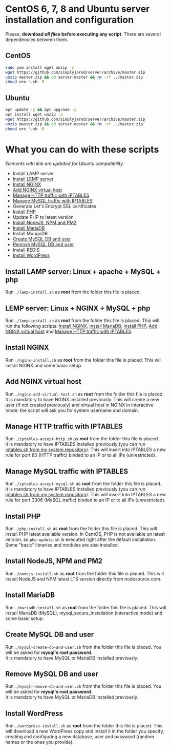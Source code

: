 # CentOS 6, 7, 8 and Ubuntu server installation and configuration

Please, **download _all files_ before executing any script**. There are several dependencies between them.

## CentOS
```bash
sudo yum install wget unzip -y
wget https://github.com/simplyjarod/server/archive/master.zip
unzip master.zip && cd server-master && rm -rf ../master.zip
chmod u+x *.sh -R
```

## Ubuntu
```bash
apt update -y && apt upgrade -y
apt install wget unzip -y
wget https://github.com/simplyjarod/server/archive/master.zip
unzip master.zip && cd server-master && rm -rf ../master.zip
chmod u+x *.sh -R
```


# What you can do with these scripts
*Elements with link are updated for Ubuntu compatibility.*
- Install LAMP server
- [Install LEMP server](#install-lemp-server-linux--nginx--mysql--php)
- [Install NGINX](#install-nginx)
- [Add NGINX virtual host](#add-nginx-virtual-host)
- [Manage HTTP traffic with IPTABLES](#manage-http-traffic-with-iptables)
- [Manage MySQL traffic with IPTABLES](#manage-mysql-traffic-with-iptables)
- Generate Let's Encrypt SSL certificates
- [Install PHP](#install-php)
- Update PHP to latest version
- [Install NodeJS, NPM and PM2](#install-nodejs-npm-and-pm2)
- [Install MariaDB](#install-mariadb)
- Install MongoDB
- [Create MySQL DB and user](#create-mysql-db-and-user)
- [Remove MySQL DB and user](#remove-mysql-db-and-user)
- Install REDIS
- [Install WordPress](#install-wordpress)


## Install LAMP server: Linux + apache + MySQL + php
Run `./lamp-install.sh` as **root** from the folder this file is placed.


## LEMP server: Linux + NGINX + MySQL + php
Run `./lemp-install.sh` as **root** from the folder this file is placed.
This will run the following scripts: [Install NGINX](#install-nginx), [Install MariaDB](#install-mariadb), [Install PHP](#install-php), [Add NGINX virtual host](#add-nginx-virtual-host) and [Manage HTTP traffic with IPTABLES](#manage-http-traffic-with-iptables).


## Install NGINX
Run `./nginx-install.sh` as **root** from the folder this file is placed.
This will install NGINX and some basic setup.


## Add NGINX virtual host
Run `./nginx-add-virtual-host.sh` as **root** from the folder this file is placed.  
It is mandatory to have NGINX installed previously.
This will create a new user (if not created previously) and virtual host in NGINX in interactive mode: the script will ask you for system username and domain.


## Manage HTTP traffic with IPTABLES 
Run `./iptables-accept-http.sh` as **root** from the folder this file is placed.  
It is mandatory to have IPTABLES installed previously (you can run [iptables.sh from my system repository](https://github.com/simplyjarod/system/blob/master/iptables.sh)).
This will insert into IPTABLES a new rule for port 80 (HTTP traffic) binded to an IP or to all IPs (unrestricted).


## Manage MySQL traffic with IPTABLES 
Run `./iptables-accept-mysql.sh` as **root** from the folder this file is placed.  
It is mandatory to have IPTABLES installed previously (you can run [iptables.sh from my system repository](https://github.com/simplyjarod/system/blob/master/iptables.sh)).
This will insert into IPTABLES a new rule for port 3306 (MySQL traffic) binded to an IP or to all IPs (unrestricted).


## Install PHP
Run `./php-install.sh` as **root** from the folder this file is placed.
This will install PHP latest available version. In CentOS, PHP is not available on latest version, so `php-update.sh` is executed right after the default installation. Some "basic" libraries and modules are also installed.


## Install NodeJS, NPM and PM2
Run `./nodejs-install.sh` as **root** from the folder this file is placed.
This will install NodeJS and NPM latest LTS version directly from nodesource.com.


## Install MariaDB
Run `./mariadb-install.sh` as **root** from the folder this file is placed.
This will install MariaDB (MySQL), mysql_secure_installation (interactive mode) and some basic setup.


## Create MySQL DB and user
Run `./mysql-create-db-and-user.sh` from the folder this file is placed. You will be asked for **mysql's root password**.  
It is mandatory to have MySQL or MariaDB installed previously.


## Remove MySQL DB and user
Run `./mysql-remove-db-and-user.sh` from the folder this file is placed. You will be asked for **mysql's root password**.  
It is mandatory to have MySQL or MariaDB installed previously.


## Install WordPress
Run `./wordpress-install.sh` as **root** from the folder this file is placed.
This will download a new WordPress copy and install it in the folder you specify, creating and configuring a new database, user and password (random names or the ones you provide).